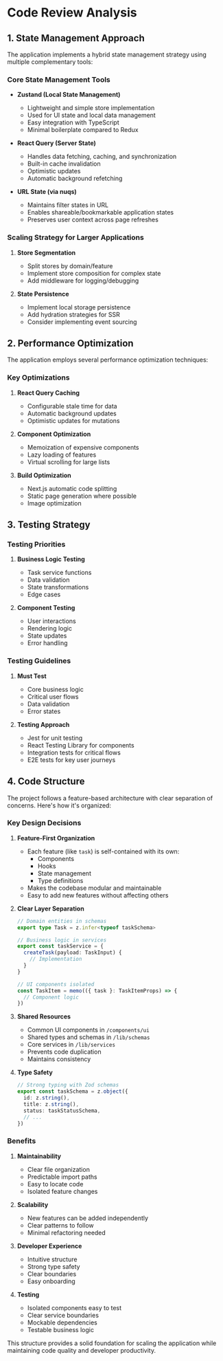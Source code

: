# Code Review Analysis

## 1. State Management Approach

The application implements a hybrid state management strategy using multiple complementary tools:

### Core State Management Tools
- **Zustand (Local State Management)**
  - Lightweight and simple store implementation
  - Used for UI state and local data management
  - Easy integration with TypeScript
  - Minimal boilerplate compared to Redux

- **React Query (Server State)**
  - Handles data fetching, caching, and synchronization
  - Built-in cache invalidation
  - Optimistic updates
  - Automatic background refetching

- **URL State (via nuqs)**
  - Maintains filter states in URL
  - Enables shareable/bookmarkable application states
  - Preserves user context across page refreshes

### Scaling Strategy for Larger Applications
1. **Store Segmentation**
   - Split stores by domain/feature
   - Implement store composition for complex state
   - Add middleware for logging/debugging

2. **State Persistence**
   - Implement local storage persistence
   - Add hydration strategies for SSR
   - Consider implementing event sourcing

## 2. Performance Optimization

The application employs several performance optimization techniques:

### Key Optimizations
1. **React Query Caching**
   - Configurable stale time for data
   - Automatic background updates
   - Optimistic updates for mutations

2. **Component Optimization**
   - Memoization of expensive components
   - Lazy loading of features
   - Virtual scrolling for large lists

3. **Build Optimization**
   - Next.js automatic code splitting
   - Static page generation where possible
   - Image optimization

## 3. Testing Strategy

### Testing Priorities
1. **Business Logic Testing**
   - Task service functions
   - Data validation
   - State transformations
   - Edge cases

2. **Component Testing**
   - User interactions
   - Rendering logic
   - State updates
   - Error handling

### Testing Guidelines
1. **Must Test**
   - Core business logic
   - Critical user flows
   - Data validation
   - Error states

2. **Testing Approach**
   - Jest for unit testing
   - React Testing Library for components
   - Integration tests for critical flows
   - E2E tests for key user journeys

## 4. Code Structure

The project follows a feature-based architecture with clear separation of concerns. Here's how it's organized:

### Key Design Decisions

1. **Feature-First Organization**
   - Each feature (like `task`) is self-contained with its own:
     - Components
     - Hooks
     - State management
     - Type definitions
   - Makes the codebase modular and maintainable
   - Easy to add new features without affecting others

2. **Clear Layer Separation**
   ```typescript
   // Domain entities in schemas
   export type Task = z.infer<typeof taskSchema>
   
   // Business logic in services
   export const taskService = {
     createTask(payload: TaskInput) {
       // Implementation
     }
   }
   
   // UI components isolated
   const TaskItem = memo(({ task }: TaskItemProps) => {
     // Component logic
   })
   ```

3. **Shared Resources**
   - Common UI components in `/components/ui`
   - Shared types and schemas in `/lib/schemas`
   - Core services in `/lib/services`
   - Prevents code duplication
   - Maintains consistency

4. **Type Safety**
   ```typescript
   // Strong typing with Zod schemas
   export const taskSchema = z.object({
     id: z.string(),
     title: z.string(),
     status: taskStatusSchema,
     // ...
   })
   ```

### Benefits

1. **Maintainability**
   - Clear file organization
   - Predictable import paths
   - Easy to locate code
   - Isolated feature changes

2. **Scalability**
   - New features can be added independently
   - Clear patterns to follow
   - Minimal refactoring needed

3. **Developer Experience**
   - Intuitive structure
   - Strong type safety
   - Clear boundaries
   - Easy onboarding

4. **Testing**
   - Isolated components easy to test
   - Clear service boundaries
   - Mockable dependencies
   - Testable business logic

This structure provides a solid foundation for scaling the application while maintaining code quality and developer productivity.